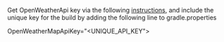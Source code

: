 Get OpenWeatherApi key via the following [instructions](http://openweathermap.org/appid#use), and include the unique key for the build by adding the following line to gradle.properties

OpenWeatherMapApiKey="<UNIQUE_API_KEY">